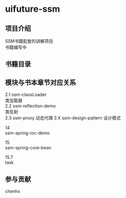 # uifuture-ssm

## 项目介绍  
SSM书籍配套的讲解项目  
书籍编写中    

## 书籍目录  


## 模块与书本章节对应关系  
2.1 ssm-classLoader    
类加载器  
2.2 ssm-reflection-demo  
类反射  
2.3 ssm-proxy
动态代理
3.X ssm-design-pattern
设计模式

14  
ssm-spring-ioc-demo  

15  
ssm-spring-core-bean  

15.7  
task 

## 参与贡献
chenhx